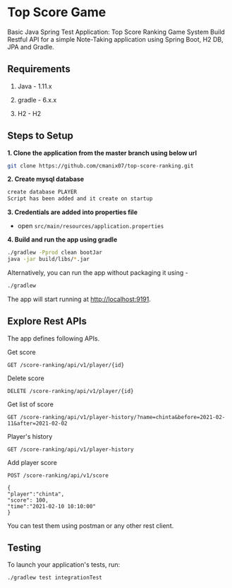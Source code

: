 # Top Score Game

Basic Java Spring Test Application: Top Score Ranking Game System
Build Restful API for a simple Note-Taking application using Spring Boot, H2 DB, JPA and Gradle.

## Requirements

1. Java - 1.11.x

2. gradle - 6.x.x

3. H2 - H2

## Steps to Setup

**1. Clone the application from the master branch using below url**

```bash
git clone https://github.com/cmanix07/top-score-ranking.git
```

**2. Create mysql database**
```bash
create database PLAYER
Script has been added and it create on startup
```


**3. Credentials are added into properties file**

+ open `src/main/resources/application.properties`


**4. Build and run the app using gradle**

```bash
./gradlew -Pprod clean bootJar
java -jar build/libs/*.jar
```

Alternatively, you can run the app without packaging it using -

```bash
./gradlew
```

The app will start running at <http://localhost:9191>.

## Explore Rest APIs

The app defines following APIs.

Get score

    GET /score-ranking/api/v1/player/{id}
    
Delete score

    DELETE /score-ranking/api/v1/player/{id}
    
Get list of score

    GET /score-ranking/api/v1/player-history/?name=chinta&before=2021-02-11&after=2021-02-02
    
Player's history
    
    GET /score-ranking/api/v1/player-history
    
Add player score

    POST /score-ranking/api/v1/score
    
    {
    "player":"chinta",
    "score": 100,
    "time":"2021-02-10 10:10:00"
    }
    

You can test them using postman or any other rest client.


## Testing

To launch your application's tests, run:

    ./gradlew test integrationTest 
    
    
